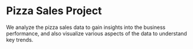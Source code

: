# Pizza Sales Project

We analyze the pizza sales data to gain insights into the business performance, 
and also visualize various aspects of the data to understand key trends.
